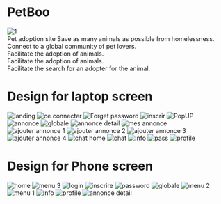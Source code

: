 # PetBoo
![1](https://user-images.githubusercontent.com/64094468/192817081-0f3f1db6-d6ad-4c8a-aecc-104278befaf9.svg)
<br>
Pet adoption site
Save as many animals as possible from homelessness.<br>
Connect to a global community of pet lovers.<br>
Facilitate the adoption of animals.<br>
Facilitate the adoption of animals.<br>
Facilitate the search for an adopter for the animal.<br>
# Design for laptop screen
![landing](https://user-images.githubusercontent.com/64094468/192811463-82902456-dce6-4c66-838c-4ee8f6dc89ee.png)
![ce connecter](https://user-images.githubusercontent.com/64094468/192811512-950b1c2e-eb7e-4888-8c00-c4f2bcca787e.png)
![Forget password](https://user-images.githubusercontent.com/64094468/192811551-b36f03ff-d90e-40c4-a5e7-2af2154b6c86.png)
![inscrir](https://user-images.githubusercontent.com/64094468/192811665-4c28daf3-8ff2-4882-a3a1-00aa01d41472.png)
![PopUP](https://user-images.githubusercontent.com/64094468/192811896-9bfd7d0d-f837-4612-9194-763d05ea548b.png)
![annonce](https://user-images.githubusercontent.com/64094468/192811950-e42d08ff-4b00-426d-b0c1-aa481ef35115.png)
![globale](https://user-images.githubusercontent.com/64094468/192811959-7e758aa7-deee-423d-bbd8-ea0449a2f635.png)
![annonce detail](https://user-images.githubusercontent.com/64094468/192812009-d61876f9-94ec-431b-98b9-593d1a016653.png)
![mes annonce](https://user-images.githubusercontent.com/64094468/192812018-ba08704f-6db8-4fb1-9ef3-716dd4c18a46.png)
![ajouter annonce 1](https://user-images.githubusercontent.com/64094468/192812079-6337cf42-04c0-48f7-97f8-7dca91c4536a.png)
![ajouter annonce 2](https://user-images.githubusercontent.com/64094468/192812088-480c4bb3-046e-492c-a5b8-8386c4076788.png)
![ajouter annonce 3](https://user-images.githubusercontent.com/64094468/192812094-6b228463-2f24-4374-85df-5142849a7683.png)
![ajouter annonce 4](https://user-images.githubusercontent.com/64094468/192812098-ec323b91-4fb5-4a51-a0e5-5e0febb792c1.png)
![chat home](https://user-images.githubusercontent.com/64094468/192812149-aa0ef9ca-9e7b-4502-a93f-9fc1ad803cdb.png)
![chat](https://user-images.githubusercontent.com/64094468/192812154-eddb89d7-a677-4d77-84ed-8d1c19da07c8.png)
![info](https://user-images.githubusercontent.com/64094468/192812159-d81e89bd-dc8f-4eeb-89ea-67f8c053b57d.png)
![pass](https://user-images.githubusercontent.com/64094468/192812161-3ca37eb8-7db9-4976-8afa-a1c19f416fe8.png)
![profile](https://user-images.githubusercontent.com/64094468/192812164-4b0064f9-3bd1-45bf-8363-e10455ed736d.png)
# Design for Phone screen
![home](https://user-images.githubusercontent.com/64094468/192813659-059efdf2-f578-4066-af98-93177c1831f5.png)
![menu 3](https://user-images.githubusercontent.com/64094468/192813646-df896bbe-d07e-47bd-a09b-4cf9432f8ee1.png)
![login](https://user-images.githubusercontent.com/64094468/192813812-74dec034-5656-464c-aecd-9bbbb5f609fa.png)
![inscrire](https://user-images.githubusercontent.com/64094468/192813835-0ee7ab9d-ab26-4c19-9e10-7f4d8d0c45ce.png)
![password](https://user-images.githubusercontent.com/64094468/192813947-fa567bfc-7fc9-4e4e-b3fd-ac130d68a563.png)
![globale](https://user-images.githubusercontent.com/64094468/192813979-668131f6-a142-4081-ab0d-e111567b6076.png)
![menu 2](https://user-images.githubusercontent.com/64094468/192814020-60ae5efd-44d5-4b22-8391-3514a0ebb0bb.png)
![menu 1](https://user-images.githubusercontent.com/64094468/192814025-9ddff6cc-11f2-4c45-b327-5c82f35a80d2.png)
![info](https://user-images.githubusercontent.com/64094468/192814083-dbe9cf0c-da73-44a5-b028-0e6f0511a387.png)
![profile](https://user-images.githubusercontent.com/64094468/192814089-92a05d09-3a3a-470b-8a10-9892a5bbfc0d.png)
![annonce detail](https://user-images.githubusercontent.com/64094468/192814096-b80ef536-8be9-4457-8d8c-b886e190e475.png)

